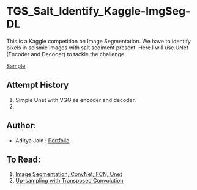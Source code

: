 # TGS_Salt_Identify_Kaggle-ImgSeg-DL
This is a Kaggle competition on Image Segmentation. We have to identify pixels in seismic images with salt sediment present. Here I will use UNet (Encoder and Decoder) to tackle the challenge.

[Sample](screenshots/sample.png)




## Attempt History
1. Simple Unet with VGG as encoder and decoder.
2. 

## Author:
* Aditya Jain : [Portfolio](https://adityajn105.github.io)

## To Read:
1. [Image Segmentation, ConvNet, FCN, Unet](https://towardsdatascience.com/understanding-semantic-segmentation-with-unet-6be4f42d4b47)
2. [Up-sampling with Transposed Convolution](https://towardsdatascience.com/up-sampling-with-transposed-convolution-9ae4f2df52d0)